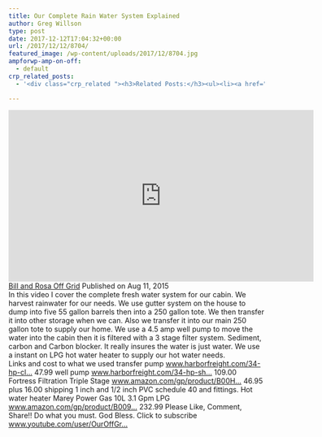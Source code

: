 ```yaml
---
title: Our Complete Rain Water System Explained
author: Greg Willson
type: post
date: 2017-12-12T17:04:32+00:00
url: /2017/12/12/8704/
featured_image: /wp-content/uploads/2017/12/8704.jpg
ampforwp-amp-on-off:
  - default
crp_related_posts:
  - '<div class="crp_related "><h3>Related Posts:</h3><ul><li><a href="https://scdhub.org/2017/12/25/wastewater-treatment-and-biosolids-management/"    ><img src="https://scdhub.org/wp-content/uploads/2017/12/wastewater-treatment-and-biosoli-150x150.jpg" alt="Wastewater treatment and Biosolids management" title="Wastewater treatment and Biosolids management" width="150" height="150" class="crp_thumb crp_featured" /><span class="crp_title">Wastewater treatment and Biosolids management</span></a></li><li><a href="https://scdhub.org/2017/12/29/walking-in-sabinas-shoes-world-vision/"    ><img src="https://scdhub.org/wp-content/uploads/2017/12/walking-in-sabinas-shoes-world-v-150x150.jpg" alt="Walking in Sabinas Shoes &#8211; World Vision" title="Walking in Sabinas Shoes &#8211; World Vision" width="150" height="150" class="crp_thumb crp_featured" /><span class="crp_title">Walking in Sabinas Shoes &#8211; World Vision</span></a></li><li><a href="https://scdhub.org/2018/01/06/household-and-neighborhood-sanitation-infrastructures-excreta-wastewater-disposal-in-developing-countries/"    ><img src="https://scdhub.org/wp-content/plugins/contextual-related-posts/default.png" alt="Household and neighborhood Sanitation Infrastructures: Excreta, wastewater disposal in developing countries" title="Household and neighborhood Sanitation Infrastructures: Excreta, wastewater disposal in developing countries" width="150" height="150" class="crp_thumb crp_default" /><span class="crp_title">Household and neighborhood Sanitation&hellip;</span></a></li><li><a href="https://scdhub.org/2017/10/01/diy-18650-cell-power-wall/"    ><img src="https://scdhub.org/wp-content/uploads/2017/10/Screen-Shot-2017-09-30-at-6.36.35-PM-150x150.png" alt="Home Brewed Power Walls" title="Home Brewed Power Walls" width="150" height="150" class="crp_thumb crp_featured" /><span class="crp_title">Home Brewed Power Walls</span></a></li><li><a href="https://scdhub.org/2017/07/28/8006/"    ><img src="https://scdhub.org/wp-content/uploads/2017/07/hqdefault-150x150.jpg" alt="Music" title="Music" width="150" height="150" class="crp_thumb crp_featured" /><span class="crp_title">Music</span></a></li><li><a href="https://scdhub.org/2017/10/14/8328/"    ><img src="https://scdhub.org/wp-content/uploads/2017/10/maxresdefault-1-150x150.jpg" alt="Critter Farm&#8217;s DIY 660 Gallon Rain Barrel Manifold System" title="Critter Farm&#8217;s DIY 660 Gallon Rain Barrel Manifold System" width="150" height="150" class="crp_thumb crp_featured" /><span class="crp_title">Critter Farm&#8217;s DIY 660 Gallon Rain Barrel&hellip;</span></a></li></ul><div class="crp_clear"></div></div>'

---
```

<iframe width="600" height="338" src="https://www.youtube.com/embed/EsxuT-kgHPg?feature=oembed" frameborder="0" gesture="media" allow="encrypted-media" allowfullscreen></iframe>

<div id="top-row" class="style-scope ytd-video-secondary-info-renderer">
  <div id="upload-info" class="style-scope ytd-video-owner-renderer">
    <span class="date style-scope ytd-video-secondary-info-renderer"><a class="yt-simple-endpoint style-scope yt-formatted-string" href="https://www.youtube.com/channel/UCMBnx9zLVwUOqXRtcM4C8yA">Bill and Rosa Off Grid</a> Published on Aug 11, 2015</span>
  </div>
  
  <div id="sponsor-button" class="style-scope ytd-video-owner-renderer">
  </div>
</div>

<div id="content" class="style-scope ytd-expander">
  In this video I cover the complete fresh water system for our cabin. We harvest rainwater for our needs. We use gutter system on the house to dump into five 55 gallon barrels then into a 250 gallon tote. We then transfer it into other storage when we can. Also we transfer it into our main 250 gallon tote to supply our home. We use a 4.5 amp well pump to move the water into the cabin then it is filtered with a 3 stage filter system. Sediment, carbon and Carbon blocker. It really insures the water is just water. We use a instant on LPG hot water heater to supply our hot water needs.
</div>

<div>
</div>

<div class="style-scope ytd-expander">
  Links and cost to what we used transfer pump <a class="yt-simple-endpoint style-scope yt-formatted-string" href="https://www.youtube.com/redirect?event=video_description&redir_token=qfejSqAnuRf3G3VGvhwc-qrfuWF8MTUxMzE4MzIxNEAxNTEzMDk2ODE0&q=http%3A%2F%2Fwww.harborfreight.com%2F34-hp-clear-water-pump-650-gph-62508.html&v=EsxuT-kgHPg">www.harborfreight.com/34-hp-cl&#8230;</a> 47.99 well pump <a class="yt-simple-endpoint style-scope yt-formatted-string" href="https://www.youtube.com/redirect?event=video_description&redir_token=qfejSqAnuRf3G3VGvhwc-qrfuWF8MTUxMzE4MzIxNEAxNTEzMDk2ODE0&q=http%3A%2F%2Fwww.harborfreight.com%2F34-hp-shallow-well-pump-with-cast-iron-housing-920-gph-69305.html&v=EsxuT-kgHPg">www.harborfreight.com/34-hp-sh&#8230;</a> 109.00 Fortress Filtration Triple Stage <a class="yt-simple-endpoint style-scope yt-formatted-string" href="https://www.youtube.com/redirect?event=video_description&redir_token=qfejSqAnuRf3G3VGvhwc-qrfuWF8MTUxMzE4MzIxNEAxNTEzMDk2ODE0&q=http%3A%2F%2Fwww.amazon.com%2Fgp%2Fproduct%2FB00HVGV7TO%3Fpsc%3D1%26redirect%3Dtrue%26ref_%3Doh_aui_detailpage_o08_s00&v=EsxuT-kgHPg">www.amazon.com/gp/product/B00H&#8230;</a> 46.95 plus 16.00 shipping 1 inch and 1/2 inch PVC schedule 40 and fittings. Hot water heater Marey Power Gas 10L 3.1 Gpm LPG <a class="yt-simple-endpoint style-scope yt-formatted-string" href="https://www.youtube.com/redirect?event=video_description&redir_token=qfejSqAnuRf3G3VGvhwc-qrfuWF8MTUxMzE4MzIxNEAxNTEzMDk2ODE0&q=http%3A%2F%2Fwww.amazon.com%2Fgp%2Fproduct%2FB009EDGTXG%3Fpsc%3D1%26redirect%3Dtrue%26ref_%3Doh_aui_detailpage_o01_s00&v=EsxuT-kgHPg">www.amazon.com/gp/product/B009&#8230;</a> 232.99 Please Like, Comment, Share!! Do what you must. God Bless. Click to subscribe <a class="yt-simple-endpoint style-scope yt-formatted-string" href="https://www.youtube.com/user/OurOffGridSolarCabin?sub_confirmation=1">www.youtube.com/user/OurOffGr&#8230;</a>
</div>

&nbsp;